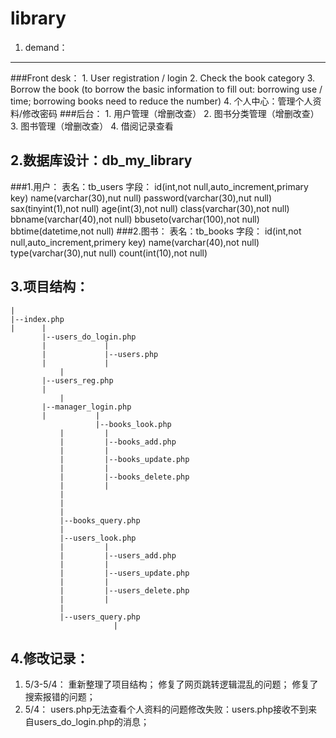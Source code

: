 # library

1. demand：<br>
---------
###Front desk：
		1. User registration / login
		2. Check the book category
		3. Borrow the book (to borrow the basic information to fill out: borrowing use / time; borrowing books need to reduce the number)
		4. 个人中心：管理个人资料/修改密码
###后台：
		1. 用户管理（增删改查）
		2. 图书分类管理（增删改查）
		3. 图书管理（增删改查）
		4. 借阅记录查看


2.数据库设计：db_my_library
---------
###1.用户：
		表名：tb_users
		字段：	id(int,not null,auto_increment,primary key)
			name(varchar(30),nut null)
			password(varchar(30),nut null)
			sax(tinyint(1),not null)
			age(int(3),not null)
			class(varchar(30),not null)
			bbname(varchar(40),not null)
			bbuseto(varchar(100),not null)
			bbtime(datetime,not null)
###2.图书：
		表名：tb_books
		字段：	id(int,not null,auto_increment,primery key)
			name(varchar(40),not null)
			type(varchar(30),nut null)
			count(int(10),not null)


3.项目结构：
-----------
	|
	|--index.php	 
	|      |
	       |--users_do_login.php
	       |             |
	       |             |--users.php
	       |             |
               |
	       |--users_reg.php
	       |
               |
	       |--manager_login.php
	       |           |
	                   |--books_look.php
			   |         |
			   |         |--books_add.php
			   |         |
			   |         |--books_update.php 
			   |         |
			   |         |--books_delete.php
			   |         |
			   |
			   |
			   |
			   |--books_query.php
			   |
			   |--users_look.php
			   |         |
			   |         |--users_add.php
			   |         |
			   |         |--users_update.php 
			   |         |
			   |         |--users_delete.php
			   |         |
			   |
			   |--users_query.php
                           |


4.修改记录：
--------------
  1. 5/3-5/4：
      重新整理了项目结构；
      修复了网页跳转逻辑混乱的问题；
      修复了搜索报错的问题；
  2. 5/4：
      users.php无法查看个人资料的问题修改失败：users.php接收不到来自users_do_login.php的消息；
